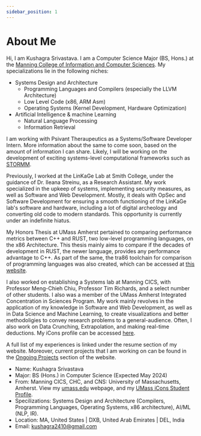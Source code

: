 ```yaml
---
sidebar_position: 1
---
```


# About Me

Hi, I am Kushagra Srivastava. I am a Computer Science Major (BS, Hons.) at the [Manning College of Information and Computer Sciences](https://www.cics.umass.edu/). My specializations lie in the following niches:

* Systems Design and Architecture
	* Programming Languages and Compilers (especially the LLVM Architecture)
	* Low Level Code (x86, ARM Asm)
	* Operating Systems (Kernel Development, Hardware Optimization)
* Artificial Intelligence & machine Learning
	* Natural Language Processing
	* Information Retrieval

I am working with Psivant Theraupeutics as a Systems/Software Developer Intern. More information about the same to come soon, based on the amount of information I can share. Likely, I will be working on the development of exciting systems-level computational frameworks such as [STORMM](https://github.com/Psivant/stormm).

Previously, I worked at the LinKaGe Lab at Smith College, under the guidance of Dr. Ileana Streinu, as a Research Assistant. My work specialized in the upkeep of systems, implementing security measures, as well as Software and Web Development. Mostly, it deals with OpSec and Software Development for ensuring a smooth functioning of the LinKaGe lab's software and hardware, including a lot of digital archeology and converting old code to modern standards. This opportunity is currently under an indefinite hiatus.

My Honors Thesis at UMass Amherst pertained to comparing performance metrics between C++ and RUST, two low-level programming languages, on the x86 Architecture. This thesis mainly aims to compare if the decades of development in RUST, the newer language, provides any performance advantage to C++. As part of the same, the tra86 toolchain for comparison of programming languages was also created, which can be accessed at [this website](https://tra86.skushagra.com/).

I also worked on establishing a Systems lab at Manning CICS, with Professor Meng-Chieh Chiu, Professor Tim Richards, and a select number of other students. I also was a member of the UMass Amherst Integrated Concentration in Sciences Program. My work mainly revolves in the application of my knowledge in Software and Web Development, as well as in Data Science and Machine Learning, to create visualizations and better methodoligies to convey research problems to a general-audience. Often, I also work on Data Crunching, Extrapolation, and making real-time deductions. My iCons profile can be accessed [here](https://icons.cns.umass.edu/student/profiles/kushagra-srivastava).

A full list of my experiences is linked under the resume section of my website. Moreover, current projects that I am working on can be found in the [Ongoing Projects](/docs/ongoing) section of the website.

* Name: Kushagra Srivastava
* Major: BS (Hons.) in Computer Science (Expected May 2024)
* From: Manning CICS, CHC, and CNS: University of Massachusetts, Amherst. View my [umass.edu](https://www-edlab.cs.umass.edu/~ksrivastava) webpage, and my [UMass iCons Student Profile](https://icons.cns.umass.edu/student/profiles/kushagra-srivastava).
* Specilizations: Systems Design and Architecture (Compilers, Programming Languages, Operating Systems, x86 architecture), AI/ML (NLP, IR).
* Location: MA, United States | DXB, United Arab Emirates | DEL, India
* Email: [kushagra2410@gmail.com](mailto:kushagra2410@gmail.com)
